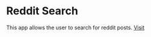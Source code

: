 # Reddit Search

This app allows the user to search for reddit posts. [Visit](https://reddit-search-123.netlify.com/)